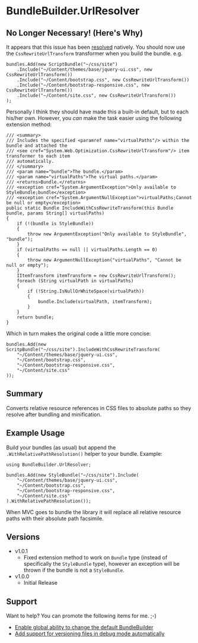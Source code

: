 BundleBuilder.UrlResolver
=========================

No Longer Necessary! (Here's Why)
---------------------------------

It appears that this issue has been [resolved](http://aspnetoptimization.codeplex.com/workitem/30) natively. You should now use the `CssRewriteUrlTransform` transformer when you build the bundle. e.g.

    bundles.Add(new ScriptBundle("~/css/site")
        .Include("~/Content/themes/base/jquery-ui.css", new CssRewriteUrlTransform())
        .Include("~/Content/bootstrap.css", new CssRewriteUrlTransform())
        .Include("~/Content/bootstrap-responsive.css", new CssRewriteUrlTransform())
        .Include("~/Content/site.css", new CssRewriteUrlTransform())
    );
    
Personally I think they should have made this a built-in default, but to each his/her own. However, you _can_ make the task easier using the following extension method:

    /// <summary>
    /// Includes the specified <paramref name="virtualPaths"/> within the bundle and attached the
    /// <see cref="System.Web.Optimization.CssRewriteUrlTransform"/> item transformer to each item
    /// automatically.
    /// </summary>
    /// <param name="bundle">The bundle.</param>
    /// <param name="virtualPaths">The virtual paths.</param>
    /// <returns>Bundle.</returns>
    /// <exception cref="System.ArgumentException">Only available to StyleBundle;bundle</exception>
    /// <exception cref="System.ArgumentNullException">virtualPaths;Cannot be null or empty</exception>
    public static Bundle IncludeWithCssRewriteTransform(this Bundle bundle, params String[] virtualPaths)
    {
        if (!(bundle is StyleBundle))
        {
            throw new ArgumentException("Only available to StyleBundle", "bundle");
        }
        if (virtualPaths == null || virtualPaths.Length == 0)
        {
            throw new ArgumentNullException("virtualPaths", "Cannot be null or empty");
        }
        IItemTransform itemTransform = new CssRewriteUrlTransform();
        foreach (String virtualPath in virtualPaths)
        {
            if (!String.IsNullOrWhiteSpace(virtualPath))
            {
                bundle.Include(virtualPath, itemTransform);
            }
        }
        return bundle;
    }
    
Which in turn makes the original code a little more concise:

    bundles.Add(new ScritpBundle("~/css/site").IncludeWithCssRewriteTransform(
        "~/Content/themes/base/jquery-ui.css",
        "~/Content/bootstrap.css",
        "~/Content/bootstrap-responsive.css",
        "~/Content/site.css"
    ));


Summary
-------

Converts relative resource references in CSS files to absolute paths so they resolve after bundling and minification.

Example Usage
-------------

Build your bundles (as usual) but append the `.WithRelativePathResolution()` helper to your bundle. Example:

    using BundleBuilder.UrlResolver;

    bundles.Add(new StyleBundle("~/css/site").Include(
        "~/Content/themes/base/jquery-ui.css",
        "~/Content/bootstrap.css",
        "~/Content/bootstrap-responsive.css",
        "~/Content/site.css"
    ).WithRelativePathResolution());
    
When MVC goes to bundle the library it will replace all relative resource paths with their absolute path facsimile.

Versions
--------

* v1.0.1
    * Fixed extension method to work on `Bundle` type (instead of specifically the `StyleBundle` type), however an exception will be thrown if the bundle is not a `StyleBundle`.
* v1.0.0
    * Initial Release

Support
-------

Want to help? You can promote the following items for me. ;-)

* [Enable global ability to change the default BundleBuilder](https://aspnetoptimization.codeplex.com/workitem/53)
* [Add support for versioning files in debug mode automatically](https://aspnetoptimization.codeplex.com/workitem/40)
